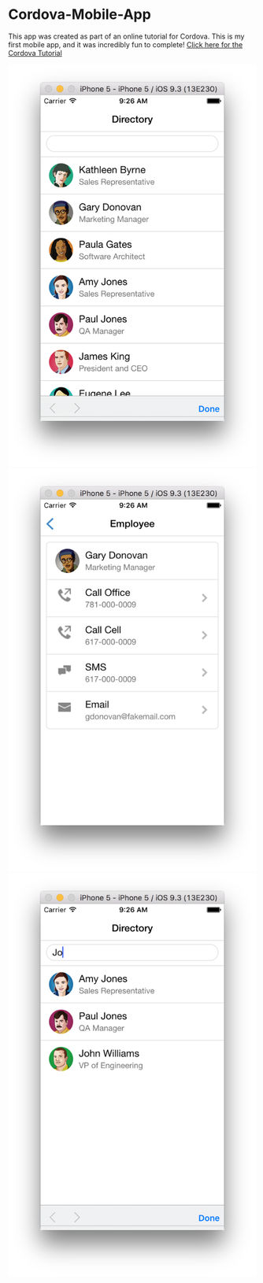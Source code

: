 # Cordova-Mobile-App

This app was created as part of an online tutorial for Cordova. This is my first mobile app, and it was incredibly fun to complete!
[Click here for the Cordova Tutorial](https://ccoenraets.github.io/cordova-tutorial/create-cordova-project.html)

![](img_1.png)
![](img_2.png)
![](img_3.png)
